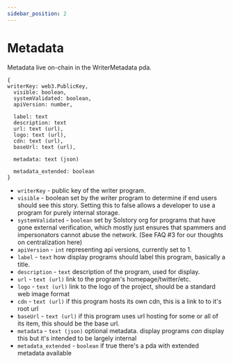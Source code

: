 ```yaml
---
sidebar_position: 2
---
```


# Metadata

Metadata live on-chain in the WriterMetadata pda.

```
{
writerKey: web3.PublicKey,
  visible: boolean,
  systemValidated: boolean,
  apiVersion: number,

  label: text
  description: text
  url: text (url),
  logo: text (url),
  cdn: text (url),
  baseUrl: text (url),

  metadata: text (json)

  metadata_extended: boolean
}
```

- `writerKey` - public key of the writer program.
- `visible` - boolean set by the writer program to determine if end users should see this story. Setting this to false allows a developer to use a program for purely internal storage.
- `systemValidated` - `boolean` set by Solstory org for programs that have gone external verification, which mostly just ensures that spammers and impersonators cannot abuse the network. (See FAQ #3 for our thoughts on centralization here)
- `apiVersion` - `int` representing api versions, currently set to 1.
- `label` - `text` how display programs should label this program, basically a title.
- `description` - `text` description of the program, used for display.
- `url` - `text (url)` link to the program's homepage/twitter/etc.
- `logo` - `text (url)` link to the logo of the project, should be a standard web image format
- `cdn` - `text (url)` if this program hosts its own cdn, this is a link to to it's root url
- `baseUrl` - `text (url)` if this program uses url hosting for some or all of its item, this should be the base url.
- `metadata` - `text (json)` optional metadata. display programs *can* display this but it's intended to be largely internal
- `metadata_extended` - `boolean` if true there's a pda with extended metadata available

